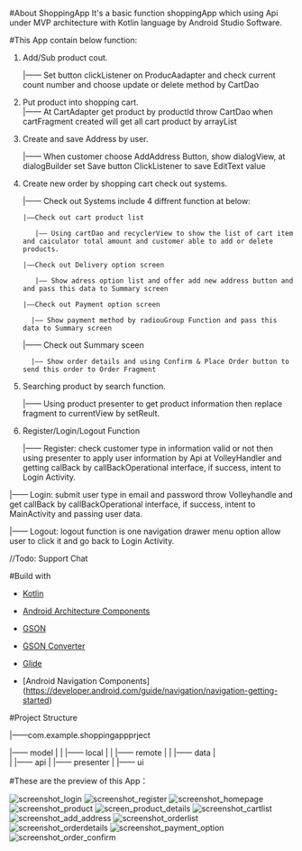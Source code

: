 #About ShoppingApp
It's a basic function shoppingApp which using Api under MVP architecture with Kotlin language by Android Studio Software.

#This App contain below function:
1. Add/Sub product cout.
   
   |—— Set button clickListener on ProducAadapter and check current count number and choose update or delete method by CartDao
 
2. Put product into shopping cart.  
   |—— At CartAdapter get product by productId throw CartDao when cartFragment created  will get all cart product by arrayList   
   
3. Create and save Address by user.  
   
   |—— When customer choose AddAddress Button, show dialogView, at dialogBuilder set Save button ClickListener to save EditText value
   
4. Create new order by shopping cart check out systems.
   
   |—— Check out Systems include 4 diffrent function at below:
       
       |——Check out cart product list
          
          |—— Using cartDao and recyclerView to show the list of cart item and caiculator total amount and customer able to add or delete products.
       
       |——Check out Delivery option screen
          
          |—— Show adress option list and offer add new address button and and pass this data to Summary screen
       
       |——Check out Payment option screen
         
         |—— Show payment method by radiouGroup Function and pass this data to Summary screen
      
      |—— Check out Summary sceen
         
         |—— Show order details and using Confirm & Place Order button to send this order to Order Fragment
       
5. Searching product by search function.
   
   |—— Using product presenter to get product information then replace fragment to currentView by setReult. 
   
6. Register/Login/Logout Function
   
   |—— Register: check customer type in information valid or not then using presenter to apply user information by Api at VolleyHandler and getting calBack by                          callBackOperational interface, if success, intent to Login Activity.
  
  |—— Login:    submit user type in email and password throw Volleyhandle and get callBack by callBackOperational interface, if success, intent to MainActivity and                    passing user data.
   
   |—— Logout:   logout function is one navigation drawer menu option allow user to click it and go back to Login Activity.
   
   //Todo: Support Chat

#Build with

- [Kotlin](https://kotlinlang.org/) 

- [Android Architecture Components](https://developer.android.com/topic/libraries/architecture) 

- [GSON](https://github.com/google/gson)

- [GSON Converter](https://github.com/square/retrofit/tree/master/retrofit-converters/gson) 

- [Glide](https://github.com/bumptech/glide) 

- [Android Navigation Components] (https://developer.android.com/guide/navigation/navigation-getting-started)

#Project Structure 

|——com.example.shoppingappprject    

|—— model
|
|  |—— local
|
|  |—— remote
|
|     |—— data
|         
|         |—— api
|
|—— presenter
| 
|—— ui






#These are the preview of this App：

![screenshot_login](https://user-images.githubusercontent.com/112971217/190646617-ec4f17a7-b669-426e-b397-45e58e37f40f.png)
![screenshot_register](https://user-images.githubusercontent.com/112971217/190646620-141c3999-f1d6-442a-a7d4-61a9dcde8123.png)
![screenshot_homepage](https://user-images.githubusercontent.com/112971217/190646621-c472a843-169f-47df-90ae-0275ad393947.png)
![screenshot_product](https://user-images.githubusercontent.com/112971217/190646623-bcb5da6f-db16-4f72-a951-a66793500bf1.png)
![screen_product_details](https://user-images.githubusercontent.com/112971217/190646627-be1d2f57-c139-4c08-9be0-ec0346a7beda.png)
![screenshot_cartlist](https://user-images.githubusercontent.com/112971217/190646628-d5e9f5aa-19e1-4492-8dca-7b71be10a1e7.png)
![screenshot_add_address](https://user-images.githubusercontent.com/112971217/190646629-6dc84ba9-d78e-4f5e-90c5-46c9c7157ecb.png)
![screenshot_orderlist](https://user-images.githubusercontent.com/112971217/190646653-5baf676f-d30d-497d-b335-ba24ee955b8d.png)
![screenshot_orderdetails](https://user-images.githubusercontent.com/112971217/190646656-271b283f-6cdd-47bd-8c42-5cbbc5b3c54e.png)
![screenshot_payment_option](https://user-images.githubusercontent.com/112971217/190646657-4b0de220-4200-4995-b8df-398091437809.png)
![screenshot_order_confirm](https://user-images.githubusercontent.com/112971217/190646659-fdb6489f-a9c6-4387-9003-684cfa66435f.png)
